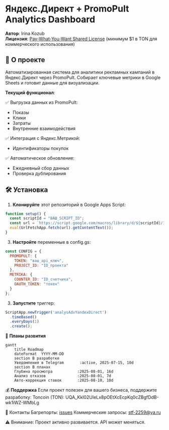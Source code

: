 # Яндекс.Директ + PromoPult Analytics Dashboard

**Автор**: Irina Kozub  
**Лицензия**: [Pay-What-You-Want Shared License](LICENSE.md) (минимум $1 в TON для коммерческого использования)  

## 📌 О проекте
Автоматизированная система для аналитики рекламных кампаний в Яндекс.Директ через PromoPult. Собирает ключевые метрики в Google Sheets и готовит данные для визуализации.

**Текущий функционал**:

✅ Выгрузка данных из PromoPult:  
- Показы  
- Клики  
- Затраты  
- Внутренние взаимодействия  

✅ Интеграция с Яндекс.Метрикой:  
- Идентификаторы покупок  

✅ Автоматическое обновление:  
- Ежедневный сбор данных  
- Проверка дублирования  

## 🛠 Установка
1. **Клонируйте** этот репозиторий в Google Apps Script:
```javascript
function setup() {
  const scriptId = "ВАШ_SCRIPT_ID";
  const url = `https://script.google.com/macros/library/d/${scriptId}/1`;
  eval(UrlFetchApp.fetch(url).getContentText());
}
```

3. **Настройте** переменные в config.gs:
```javascript
const CONFIG = {
  PROMOPULT: {
    TOKEN: "ваш_api_ключ",
    PROJECT_ID: "ID_проекта"
  },
  METRIKA: {
    COUNTER_ID: "ID_счетчика",
    OAUTH_TOKEN: "токен"
  }
};
```

3. **Запустите** триггер:
```javascript
ScriptApp.newTrigger('analysAdvYandexDirect')
  .timeBased()
  .everyDays(1)
  .create();
  ```

🔮 **Планы развития**
```mermaid
gantt
    title Roadmap
    dateFormat  YYYY-MM-DD
    section В разработке
    Уведомления в Telegram       :active, 2025-07-15, 10d
    section В планах
    Глубина просмотра           :2025-08-01, 16d
    Анализ отказов              :2025-08-01, 7d
    Авто-коррекция ставок       :2025-08-10, 10d
```

💰 **Поддержка**
Если проект полезен для вашего бизнеса, поддержите разработку:
Toncoin (TON):
UQA_KkI02UIeLx8pOEtXcEcpKq0cZBgfDdB-wk1iWZ-WMbLg

📮 Контакты
Багрепорты: [issues](https://github.com/irinakozub/analysAdvYandexDirect/issues)
Коммерческие запросы: stf-2259@ya.ru

⚠️ Внимание: Проект активно развивается. API может меняться.
